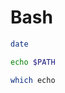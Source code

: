 # Bash

```bash
date
```

```bash
echo $PATH
```

```bash
which echo
```

```bash



```

```bash



```

```bash



```

```bash



```

```bash



```

```bash



```

```bash



```

```bash



```

```bash



```

```bash



```

```bash



```

```bash



```

```bash



```

```bash



```

```bash



```

```bash



```

```bash



```

```bash



```

```bash



```

```bash



```

```bash



```

```bash



```

```bash



```

```bash



```

```bash



```
